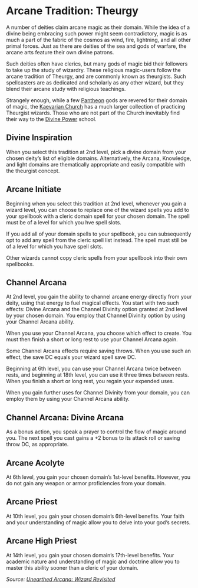 # Arcane Tradition: Theurgy
A number of deities claim arcane magic as their domain. While the idea of a divine being embracing such power might seem contradictory, magic is as much a part of the fabric of the cosmos as wind, fire, lightning, and all other primal forces. Just as there are deities of the sea and gods of warfare, the arcane arts feature their own divine patrons.

Such deities often have clerics, but many gods of magic bid their followers to take up the study of wizardry. These religious magic-­users follow the arcane tradition of Theurgy, and are commonly known as theurgists. Such spellcasters are as dedicated and scholarly as any other wizard, but they blend their arcane study with religious teachings.

Strangely enough, while a few [Pantheon](/Religions/Pantheon.md) gods are revered for their domain of magic, the [Kaevarian Church](/Religions/KaevarianChurch.md) has a much larger collection of practicing Theurgist wizards. Those who are not part of the Church inevitably find their way to the [Divine Power](../../Organizations/MageSchools/DivinePower.md) school.

## Divine Inspiration
When you select this tradition at 2nd level, pick a divine domain from your chosen deity’s list of eligible domains. Alternatively, the Arcana, Knowledge, and light domains are thematically appropriate and easily compatible with the theurgist concept.

## Arcane Initiate
Beginning when you select this tradition at 2nd level, whenever you gain a wizard level, you can choose to replace one of the wizard spells you add to your spellbook with a cleric domain spell for your chosen domain. The spell must be of a level for which you hve spell slots. 

If you add all of your domain spells to your spellbook, you can subsequently opt to add any spell from the cleric spell list instead. The spell must still be of a level for which you have spell slots. 

Other wizards cannot copy cleric spells from your spellbook into their own spellbooks.

## Channel Arcana
At 2nd level, you gain the ability to channel arcane energy directly from your deity, using that energy to fuel magical effects. You start with two such effects: Divine Arcana and the Channel Divinity option granted at 2nd level by your chosen domain. You employ that Channel Divinity option by using your Channel Arcana ability.

When you use your Channel Arcana, you choose which effect to create. You must then finish a short or long rest to use your Channel Arcana again. 

Some Channel Arcana effects require saving throws. When you use such an effect, the save DC equals your wizard spell save DC.

Beginning at 6th level, you can use your Channel Arcana twice between rests, and beginning at 18th level, you can use it three times between rests. When you finish a short or long rest, you regain your expended uses.

When you gain further uses for Channel Divinity from your domain, you can employ them by using your Channel Arcana ability.

## Channel Arcana: Divine Arcana
As a bonus action, you speak a prayer to control the flow of magic around you. The next spell you cast gains a +2 bonus to its attack roll or saving throw DC, as appropriate.

## Arcane Acolyte
At 6th level, you gain your chosen domain’s 1st-­level benefits. However, you do not gain any weapon or armor  proficiencies from your domain.

## Arcane Priest
At 10th level, you gain your chosen domain’s 6th-­level benefits. Your faith and your understanding of magic allow you to delve into your god’s secrets. 

## Arcane High Priest
At 14th level, you gain your chosen domain’s 17th-­level benefits. Your academic nature and understanding of magic and doctrine allow you to master this ability sooner than a cleric of your domain.

*Source: [Unearthed Arcana: Wizard Revisited](https://dnd.wizards.com/articles/unearthed-arcana/wizard-revisited)*
